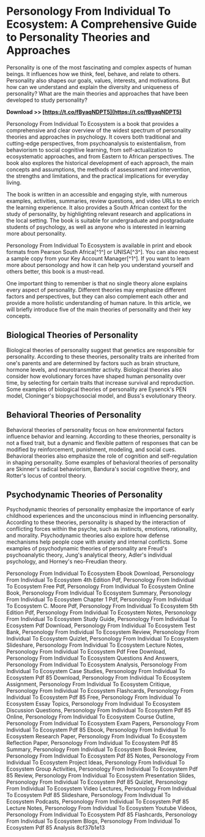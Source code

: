 # Personology From Individual To Ecosystem: A Comprehensive Guide to Personality Theories and Approaches
 
Personality is one of the most fascinating and complex aspects of human beings. It influences how we think, feel, behave, and relate to others. Personality also shapes our goals, values, interests, and motivations. But how can we understand and explain the diversity and uniqueness of personality? What are the main theories and approaches that have been developed to study personality?
 
**Download >> [https://t.co/fByaqNDPT5](https://t.co/fByaqNDPT5)**


 
Personology From Individual To Ecosystem is a book that provides a comprehensive and clear overview of the widest spectrum of personality theories and approaches in psychology. It covers both traditional and cutting-edge perspectives, from psychoanalysis to existentialism, from behaviorism to social cognitive learning, from self-actualization to ecosystematic approaches, and from Eastern to African perspectives. The book also explores the historical development of each approach, the main concepts and assumptions, the methods of assessment and intervention, the strengths and limitations, and the practical implications for everyday living.
 
The book is written in an accessible and engaging style, with numerous examples, activities, summaries, review questions, and video URLs to enrich the learning experience. It also provides a South African context for the study of personality, by highlighting relevant research and applications in the local setting. The book is suitable for undergraduate and postgraduate students of psychology, as well as anyone who is interested in learning more about personality.
 
Personology From Individual To Ecosystem is available in print and ebook formats from Pearson South Africa[^1^] or UNISA[^3^]. You can also request a sample copy from your Key Account Manager[^1^]. If you want to learn more about personology and how it can help you understand yourself and others better, this book is a must-read.
  
One important thing to remember is that no single theory alone explains every aspect of personality. Different theories may emphasize different factors and perspectives, but they can also complement each other and provide a more holistic understanding of human nature. In this article, we will briefly introduce five of the main theories of personality and their key concepts.
 
## Biological Theories of Personality
 
Biological theories of personality suggest that genetics are responsible for personality. According to these theories, personality traits are inherited from one's parents and are determined by factors such as brain structure, hormone levels, and neurotransmitter activity. Biological theories also consider how evolutionary forces have shaped human personality over time, by selecting for certain traits that increase survival and reproduction. Some examples of biological theories of personality are Eysenck's PEN model, Cloninger's biopsychosocial model, and Buss's evolutionary theory.
 
## Behavioral Theories of Personality
 
Behavioral theories of personality focus on how environmental factors influence behavior and learning. According to these theories, personality is not a fixed trait, but a dynamic and flexible pattern of responses that can be modified by reinforcement, punishment, modeling, and social cues. Behavioral theories also emphasize the role of cognition and self-regulation in shaping personality. Some examples of behavioral theories of personality are Skinner's radical behaviorism, Bandura's social cognitive theory, and Rotter's locus of control theory.
 
## Psychodynamic Theories of Personality
 
Psychodynamic theories of personality emphasize the importance of early childhood experiences and the unconscious mind in influencing personality. According to these theories, personality is shaped by the interaction of conflicting forces within the psyche, such as instincts, emotions, rationality, and morality. Psychodynamic theories also explore how defense mechanisms help people cope with anxiety and internal conflicts. Some examples of psychodynamic theories of personality are Freud's psychoanalytic theory, Jung's analytical theory, Adler's individual psychology, and Horney's neo-Freudian theory.
 
Personology From Individual To Ecosystem Ebook Download,  Personology From Individual To Ecosystem 4th Edition Pdf,  Personology From Individual To Ecosystem Free Pdf,  Personology From Individual To Ecosystem Online Book,  Personology From Individual To Ecosystem Summary,  Personology From Individual To Ecosystem Chapter 1 Pdf,  Personology From Individual To Ecosystem C. Moore Pdf,  Personology From Individual To Ecosystem 5th Edition Pdf,  Personology From Individual To Ecosystem Notes,  Personology From Individual To Ecosystem Study Guide,  Personology From Individual To Ecosystem Pdf Download,  Personology From Individual To Ecosystem Test Bank,  Personology From Individual To Ecosystem Review,  Personology From Individual To Ecosystem Quizlet,  Personology From Individual To Ecosystem Slideshare,  Personology From Individual To Ecosystem Lecture Notes,  Personology From Individual To Ecosystem Pdf Free Download,  Personology From Individual To Ecosystem Questions And Answers,  Personology From Individual To Ecosystem Analysis,  Personology From Individual To Ecosystem Case Studies,  Personology From Individual To Ecosystem Pdf 85 Download,  Personology From Individual To Ecosystem Assignment,  Personology From Individual To Ecosystem Critique,  Personology From Individual To Ecosystem Flashcards,  Personology From Individual To Ecosystem Pdf 85 Free,  Personology From Individual To Ecosystem Essay Topics,  Personology From Individual To Ecosystem Discussion Questions,  Personology From Individual To Ecosystem Pdf 85 Online,  Personology From Individual To Ecosystem Course Outline,  Personology From Individual To Ecosystem Exam Papers,  Personology From Individual To Ecosystem Pdf 85 Ebook,  Personology From Individual To Ecosystem Research Paper,  Personology From Individual To Ecosystem Reflection Paper,  Personology From Individual To Ecosystem Pdf 85 Summary,  Personology From Individual To Ecosystem Book Review,  Personology From Individual To Ecosystem Pdf 85 Notes,  Personology From Individual To Ecosystem Project Ideas,  Personology From Individual To Ecosystem Group Activities,  Personology From Individual To Ecosystem Pdf 85 Review,  Personology From Individual To Ecosystem Presentation Slides,  Personology From Individual To Ecosystem Pdf 85 Quizlet,  Personology From Individual To Ecosystem Video Lectures,  Personology From Individual To Ecosystem Pdf 85 Slideshare,  Personology From Individual To Ecosystem Podcasts,  Personology From Individual To Ecosystem Pdf 85 Lecture Notes,  Personology From Individual To Ecosystem Youtube Videos,  Personology From Individual To Ecosystem Pdf 85 Flashcards,  Personology From Individual To Ecosystem Blogs,  Personology From Individual To Ecosystem Pdf 85 Analysis
 8cf37b1e13
 
